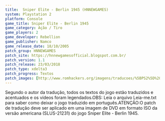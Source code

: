 ```yaml
---
title:  Sniper Elite - Berlin 1945 (HNNEWGAMES)
system: Playstation 2
platform: Console
game_title: Sniper Elite - Berlin 1945
game_category: Ação / Tiro
game_players: 2
game_developer: Rebellion
game_publisher: Namco
game_release_date: 18/10/2005
patch_group: HNNEWGAMES
patch_site: https://hnnewgamesofficial.blogspot.com.br/
patch_version: 1.1
patch_release: 23/03/2018
patch_type: xdelta3
patch_progress: Textos
patch_images: [http://www.romhackers.org/imagens/traducoes/%5BPS2%5D%20Sniper%20Elite%20-%20Berlin%201945%20-%20hnnewgames%20-%201.jpg,http://www.romhackers.org/imagens/traducoes/%5BPS2%5D%20Sniper%20Elite%20-%20Berlin%201945%20-%20hnnewgames%20-%202.jpg,http://www.romhackers.org/imagens/traducoes/%5BPS2%5D%20Sniper%20Elite%20-%20Berlin%201945%20-%20hnnewgames%20-%203.jpg]
---
```

Segundo o autor da tradução, todos os textos do jogo estão traduzidos e acentuados e os vídeos foram legendados.OBS: Leia o arquivo Leia-me.txt para saber como deixar o jogo traduzido em português.ATENÇÃO:O patch de tradução deve ser aplicado em uma imagem de DVD em formato ISO da versão americana (SLUS-21231) do jogo Sniper Elite - Berlin 1945.